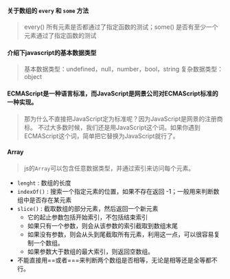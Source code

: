 #### 关于数组的 `every` 和 `some` 方法
> every() 所有元素是否都通过了指定函数的测试；some() 是否有至少一个元素通过了指定函数的测试

#### 介绍下javascript的基本数据类型
> 基本数据类型：undefined，null，number，bool，string
复杂数据类型：object

#### ECMAScript是一种语言标准，而JavaScript是网景公司对ECMAScript标准的一种实现。
> 那为什么不直接把JavaScript定为标准呢？因为JavaScript是网景的注册商标。
  不过大多数时候，我们还是用JavaScript这个词。如果你遇到ECMAScript这个词，简单把它替换为JavaScript就行了。
  
#### Array
> js的`Array`可以包含任意数据类型，并通过索引来访问每个元素。  

- `lenght` : 数组的长度
- `indexOf()` : 搜索一个指定元素的位置，如果不存在返回 -1；一般用来判断数组中是否存在某元素
- `slice()` : 截取数组的部分元素，然后返回一个新元素
    - 它的起止参数包括开始索引，不包括结束索引
    - 如果只有一个参数，则会从该参数的索引截取到数组末尾
    - 如果没有参数，则会从头到尾截取所有元素，利用这一点，可以很容易复制一个数组。
    - 如果参数大于数组的最大索引，则返回空数组。
- 不能直接用==或者===来判断两个数组是否相等，无论是相等还是全等都不行。